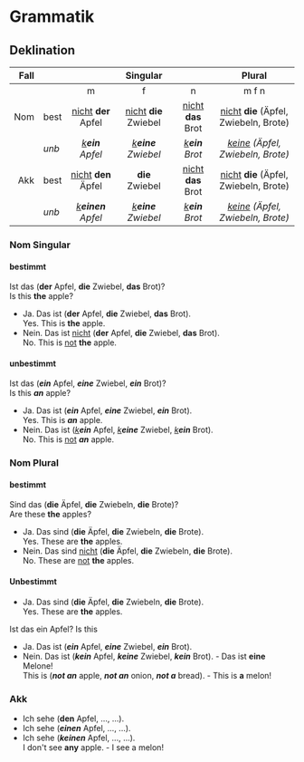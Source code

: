 # Grammatik

## Deklination




| Fall |       |                                    |                        Singular      |                                   |                 Plural                           |
|-----:|-------|:----------------------------------:|:------------------------------------:|:---------------------------------:|:------------------------------------------------:|
|      |       |                  m                 |                        f             |                     n             |                   m  f  n                        |
| Nom  |  best | <u>nicht</u> **der**  Apfel        |    <u>nicht</u> **die** Zwiebel      |      <u>nicht</u> **das** Brot    |   <u>nicht</u> **die** (Äpfel, Zwiebeln, Brote)  |
|      |  *unb*| <u><i>k</i></u>***ein*** *Apfel*   | <u><i>k</i></u>***eine*** *Zwiebel*  | <u><i>k</i></u>***ein*** *Brot*   | <u><i>keine</i></u> *(Äpfel, Zwiebeln, Brote)*   |
| Akk  |  best |   <u>nicht</u> **den**       Äpfel |             **die**      Zwiebel     |   <u>nicht</u> **das**       Brot |    <u>nicht</u> **die** (Äpfel, Zwiebeln, Brote) |
|      |  *unb*| <u><i>k</i></u>***einen*** *Apfel* |  <u><i>k</i></u>***eine*** *Zwiebel* | <u><i>k</i></u>***ein***  *Brot*  |   <u><i>keine</i></u> *(Äpfel, Zwiebeln, Brote)* |


### Nom Singular

#### bestimmt

Ist das (**der** Apfel, **die** Zwiebel, **das** Brot)?<br>
Is this **the** apple?

- Ja. Das ist (**der** Apfel, **die** Zwiebel, **das** Brot).<br>
    Yes. This is **the** apple.
- Nein. Das ist <u>nicht</u> (**der** Apfel, **die** Zwiebel, **das** Brot).<br>
    No. This is <u>not</u> **the** apple.

#### unbestimmt

Ist das (***ein*** Apfel, ***eine*** Zwiebel, ***ein*** Brot)?<br>
Is this ***an*** apple?

- Ja. Das ist (***ein*** Apfel, ***eine*** Zwiebel, ***ein*** Brot).<br>
    Yes. This is ***an*** apple.
- Nein. Das ist (<u><i>k</i></u>***ein*** Apfel, <u><i>k</i></u>***eine*** Zwiebel, <u><i>k</i></u>***ein*** Brot).<br>
    No. This is <u>not</u> ***an*** apple.


### Nom Plural

#### bestimmt

Sind das (**die** Äpfel, **die** Zwiebeln, **die** Brote)?<br>
Are these **the** apples?

- Ja. Das sind (**die** Äpfel, **die** Zwiebeln, **die** Brote).<br>
    Yes. These are **the** apples.
- Nein. Das sind <u>nicht</u> (**die** Äpfel, **die** Zwiebeln, **die** Brote).<br>
    No. These are <u>not</u> **the** apples.

#### Unbestimmt

- Ja. Das sind (**die** Äpfel, **die** Zwiebeln, **die** Brote).<br>
    Yes. These are **the** apples.

Ist das ein Apfel?
Is this 
- Ja. Das ist (***ein*** Apfel, ***eine*** Zwiebel, ***ein*** Brot).
- Nein. Das ist (***kein*** Apfel, ***keine*** Zwiebel, ***kein*** Brot). - Das ist **eine** Melone!<br>
    This is (***not an*** apple, ***not an*** onion, ***not a*** bread). - This is **a** melon!



### Akk

- Ich sehe (**den** Apfel, ..., ...).
- Ich sehe (***einen*** Apfel, ..., ...).
- Ich sehe (***keinen*** Apfel, ..., ...).<br>
    I don't see **any** apple. - I see a melon!

